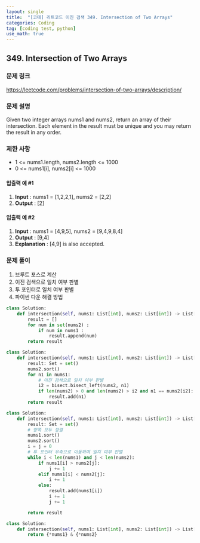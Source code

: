 ```yaml
---
layout: single
title:  "[코테] 리트코드 이진 검색 349. Intersection of Two Arrays"
categories: Coding
tag: [coding test, python]
use_math: true
---
```


## 349. Intersection of Two Arrays
### 문제 링크
<https://leetcode.com/problems/intersection-of-two-arrays/description/>

### 문제 설명
Given two integer arrays nums1 and nums2, return an array of their intersection. Each element in the result must be unique and you may return the result in any order.

### 제한 사항
- 1 <= nums1.length, nums2.length <= 1000
- 0 <= nums1[i], nums2[i] <= 1000

#### 입출력 예 #1 
1. **Input** : nums1 = [1,2,2,1], nums2 = [2,2]
2. **Output** : [2]

#### 입출력 예 #2
1. **Input** : nums1 = [4,9,5], nums2 = [9,4,9,8,4]
2. **Output** : [9,4]
3. **Explanation** : [4,9] is also accepted.

### 문제 풀이
1. 브루트 포스로 계산
2. 이진 검색으로 일치 여부 판별
3. 투 포인터로 일치 여부 판별
4. 파이썬 다운 해결 방법

```python
class Solution:
    def intersection(self, nums1: List[int], nums2: List[int]) -> List[int]:
        result = []
        for num in set(nums2) :
            if num in nums1 :
                result.append(num)
        return result
```


```python
class Solution:
    def intersection(self, nums1: List[int], nums2: List[int]) -> List[int]:
        result: Set = set()
        nums2.sort()
        for n1 in nums1:
            # 이진 검색으로 일치 여부 판별
            i2 = bisect.bisect_left(nums2, n1)
            if len(nums2) > 0 and len(nums2) > i2 and n1 == nums2[i2]:
                result.add(n1)
        return result
```


```python
class Solution:
    def intersection(self, nums1: List[int], nums2: List[int]) -> List[int]:
        result: Set = set()
        # 양쪽 모두 정렬
        nums1.sort()
        nums2.sort()
        i = j = 0
        # 투 포인터 우측으로 이동하며 일치 여부 판별
        while i < len(nums1) and j < len(nums2):
            if nums1[i] > nums2[j]:
                j += 1
            elif nums1[i] < nums2[j]:
                i += 1
            else:
                result.add(nums1[i])
                i += 1
                j += 1

        return result
```


```python
class Solution:
    def intersection(self, nums1: List[int], nums2: List[int]) -> List[int]:
        return {*nums1} & {*nums2}
```

